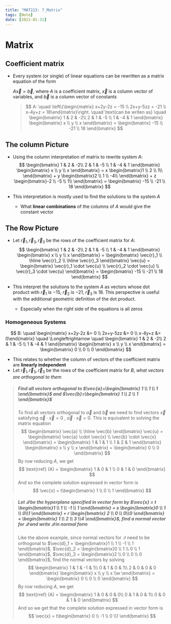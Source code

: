 ```yaml
---
title: "MAT223: 7_Matrix"
tags: [Note]
date: [2021-01-31]
---
```


# Matrix

## Coefficient matrix

- Every system (or single) of linear equations can be rewritten as a matrix equation of the form

  $A\vec{x} = \vec{b}$, where $A$ is a coefficient matrix, $\vec{x}$ is a column vector of variables, and $\vec{b}$ is a column vector of constants

  > $$
  > A: \quad \left\{\begin{matrix} 
  > x+2y-2z = -15 \\ 
  > 2x+y-5zz = -21 \\ 
  > x-4y+z = 18\end{matrix}\right.
  > \quad \text{can be writen as} \quad
  > \begin{bmatrix}
  > 1 & 2 & -2\\
  > 2 & 1 & -5 \\
  > 1 & -4 & 1
  > \end{bmatrix}
  > \begin{bmatrix} x \\ y \\ x \end{bmatrix} =
  > \begin{bmatrix} -15 \\ -21 \\ 18 \end{bmatrix}
  > $$

## The column Picture

- Using the column interpretation of matrix to rewrite system $A$:
  $$
  \begin{bmatrix}
  1 & 2 & -2\\
  2 & 1 & -5 \\
  1 & -4 & 1
  \end{bmatrix}
  \begin{bmatrix} x \\ y \\ x \end{bmatrix} =
  x \begin{bmatrix}1 \\ 2 \\ 1\\ \end{bmatrix} +
  y \begin{bmatrix}2 \\ 1 \\ -4\\ \end{bmatrix} +
  z \begin{bmatrix}-2 \\ -5 \\ 1\\ \end{bmatrix} =
  \begin{bmatrix} -15 \\ -21 \\ 18 \end{bmatrix}
  $$

- This interpretation is mostly used to find the solutions to the system $A$ 
  
  - What **linear combinations** of the columns of $A$ would give the constant vector

## The Row Picture

- Let $\vec{r}_1, \vec{r}_3, \vec{r}_3$ be the rows of the coefficient matrix for $A$:
  $$
  \begin{bmatrix}
  1 & 2 & -2\\
  2 & 1 & -5 \\
  1 & -4 & 1
  \end{bmatrix}
  \begin{bmatrix} x \\ y \\ x \end{bmatrix} =
  \begin{bmatrix} \vec{r}_1 \\ \hline \vec{r}_2 \\ \hline \vec{r}_3 \end{bmatrix}
  \vec{u} = 
  \begin{bmatrix} \vec{r}_1 \cdot \vec{u} \\ 
  \vec{r}_2 \cdot \vec{u} \\ \vec{r}_3 \cdot \vec{u} \end{bmatrix} =
  \begin{bmatrix} -15 \\ -21 \\ 18 \end{bmatrix}
  $$

- This interpret the solutions to the system $A$ as vectors whose dot product with $\vec{r}_1$ is $-15$,  $\vec{r}_2$ is $-21$, $\vec{r}_3$ is $18$. This perspective is useful with the additional geometric definition of the dot product.

  - Especially when the right side of the equations is all zeros

### Homogeneous Systems

$$
B: \quad \begin{matrix} 
x+2y-2z &= 0 \\ 
2x+y-5zz &= 0 \\ 
x-4y+z &= 0\end{matrix} 
\quad \Longleftrightarrow \quad
\begin{bmatrix}
1 & 2 & -2\\
2 & 1 & -5 \\
1 & -4 & 1
\end{bmatrix}
\begin{bmatrix} x \\ y \\ x \end{bmatrix} =
\begin{bmatrix} 0 \\ 0 \\ 0 \end{bmatrix}
$$

- This relates to whether the column of vectors of the coefficient matrix are **linearly independent**
- Let $\vec{r}_1, \vec{r}_3, \vec{r}_3$ be the rows of the coefficient matrix for $B$, *what vectors are orthogonal to them*

> ##### Find all vectors orthogonal to $\vec{a}=\begin{bmatrix} 1 \\ 1 \\ 1 \end{bmatrix}$ and $\vec{b}=\begin{bmatrix} 1 \\ 2 \\ 1 \end{bmatrix}$ 
>
> To find all vectors orthogonal to $\vec{a}$ and $\vec{b}$ we need to find vectors $\vec{x}$ satisfying $\vec{a} \cdot \vec{x}=0$ , $\vec{a} \cdot \vec{x}=0$. This is equivalent to solving the matrix equation
> $$
> \begin{bmatrix} \vec{a} \\ \hline \vec{b} \end{bmatrix} \vec{u} =
> \begin{bmatrix} \vec{a} \cdot \vec{x} \\ \vec{b} \cdot \vec{x} \end{bmatrix} =
> \begin{bmatrix} 1 & 1 & 1 \\ 1 & 2 & 1 \end{bmatrix} 
> \begin{bmatrix} x \\ y \\ x \end{bmatrix} =
> \begin{bmatrix} 0 \\ 0 \end{bmatrix}
> $$
> By row reducing $A$, we get
> $$
> \text{rref} (A) = \begin{bmatrix} 1 & 0 & 1 \\ 0 & 1 & 0 \end{bmatrix}
> $$
> And so the complete solution expressed in vector form is 
> $$
> \vec{x} = t\begin{bmatrix} 1 \\ 0 \\ 1 \end{bmatrix}
> $$

> ##### Let $\mathcal{Q}$ be the hyperplane specified in vector form by $\vec{x} = t \begin{bmatrix}1 \\ 1 \\ -1 \\ 1 \end{bmatrix} + s \begin{bmatrix}0 \\ 1 \\ 0\\1 \end{bmatrix} + r \begin{bmatrix} 2 \\ 0 \\ 0\\0 \end{bmatrix} + \begin{bmatrix} 1 \\ 2 \\ 3 \\4 \end{bmatrix}$, find a normal vector for $\mathcal{Q}$ and write $\mathcal{Q}$ in normal form
>
> Like the above example, since normal vectors for $\mathcal{Q}$ need to be orthogonal to 
> $\vec{d}_1 = \begin{bmatrix}1 \\ 1 \\ -1 \\ 1 \end{bmatrix}$, $\vec{d}_2 = \begin{bmatrix}0 \\ 1 \\ 0 \\ 1 \end{bmatrix}$, $\vec{d}_3 = \begin{bmatrix}2 \\ 0 \\ 0 \\ 0 \end{bmatrix}$, find the normal vectors by solving
> $$
> \begin{bmatrix}
> 1 & 1 & -1 & 1\\
> 0 & 1 & 0 & 1\\
> 2 & 0 & 0 & 0
> \end{bmatrix}
> \begin{bmatrix} x \\ y \\ x \\w \end{bmatrix} =
> \begin{bmatrix} 0 \\ 0 \\ 0 \end{bmatrix}
> $$
> By row reducing $A$, we get
> $$
> \text{rref} (A) =
> \begin{bmatrix}
> 1 & 0 & 0 & 0\\
> 0 & 1 & 0 & 1\\
> 0 & 0 & 1 & 0
> \end{bmatrix}
> $$
> And so we get that the complete solution expressed in vector form is 
> $$
> \vec{x} = t\begin{bmatrix} 0 \\ -1 \\ 0 \\1 \end{bmatrix}
> $$